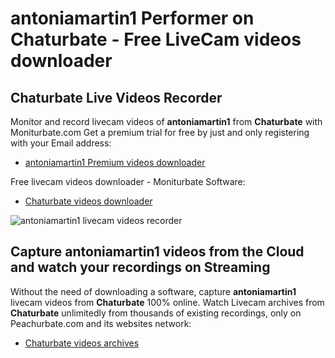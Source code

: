 # antoniamartin1 Performer on Chaturbate - Free LiveCam videos downloader

## Chaturbate Live Videos Recorder

Monitor and record livecam videos of **antoniamartin1** from **Chaturbate** with Moniturbate.com
Get a premium trial for free by just and only registering with your Email address:
* [antoniamartin1 Premium videos downloader](https://moniturbate.com/request-demo-licence-key.html)

Free livecam videos downloader - Moniturbate Software:
* [Chaturbate videos downloader](https://moniturbate.com/moniturbate-download-software.html)

![antoniamartin1 livecam videos recorder](https://peachurnet.com/templates/moniturbate-software.png)


## Capture antoniamartin1 videos from the Cloud and watch your recordings on Streaming

Without the need of downloading a software, capture **antoniamartin1** livecam videos from **Chaturbate** 100% online.
Watch Livecam archives from **Chaturbate** unlimitedly from thousands of existing recordings, only on Peachurbate.com and its websites network:
* [Chaturbate videos archives](https://peachurnet.com/)